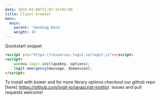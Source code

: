 ```yaml
---
date: 2016-03-08T21:07:13+01:00
title: Client browser
menu:
  main:
    parent: 'Sending Data'
    weight: 40
---
```


Quickstart snippet

```html
<script src="https://resources.logit.io/logit.js"></script>
<script>
    window.logit.init(apiKey, options);
    logit.emergency(message, dimension);
</script>
```

To install with bower and for more library options checkout our github repo [here] (https://github.com/logit-io/javascript-logitio).
Issues and pull requests welcome!
